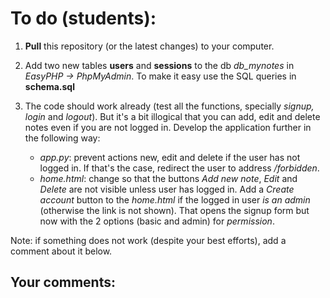 # To do (students): 
1. **Pull** this repository (or the latest changes) to your computer. 
2. Add two new tables **users** and **sessions** to the db *db_mynotes* in *EasyPHP -> PhpMyAdmin*. To make it easy use the SQL queries in **schema.sql** 

3. The code should work already (test all the functions, specially *signup, login* and *logout*). But it's a bit illogical that you can add, edit and delete notes even if you are not logged in. Develop the application further in the following way: 
    * *app.py*: prevent actions new, edit and delete if the user has not logged in. If that's the case, redirect the user to address */forbidden*.
    * *home.html*: change so that the buttons *Add new note*, *Edit* and *Delete* are not visible unless user has logged in. 
    Add a *Create account* button to the *home.html* if the logged in user *is an admin* (otherwise the link is not shown). That opens the signup form but now with the 2 options (basic and admin) for *permission*.

Note: if something does not work (despite your best efforts), add a comment about it below.

## Your comments:
